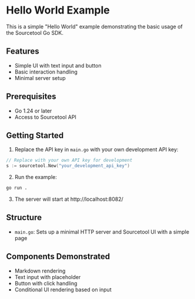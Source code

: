 # Hello World Example

This is a simple "Hello World" example demonstrating the basic usage of the Sourcetool Go SDK.

## Features

- Simple UI with text input and button
- Basic interaction handling
- Minimal server setup

## Prerequisites

- Go 1.24 or later
- Access to Sourcetool API

## Getting Started

1. Replace the API key in `main.go` with your own development API key:

```go
// Replace with your own API key for development
s := sourcetool.New("your_development_api_key")
```

2. Run the example:

```bash
go run .
```

3. The server will start at http://localhost:8082/

## Structure

- `main.go`: Sets up a minimal HTTP server and Sourcetool UI with a simple page

## Components Demonstrated

- Markdown rendering
- Text input with placeholder
- Button with click handling
- Conditional UI rendering based on input
